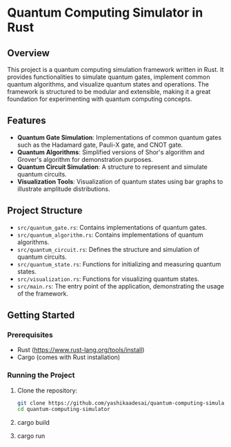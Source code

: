 # Quantum Computing Simulator in Rust

## Overview

This project is a quantum computing simulation framework written in Rust. It provides functionalities to simulate quantum gates, implement common quantum algorithms, and visualize quantum states and operations. The framework is structured to be modular and extensible, making it a great foundation for experimenting with quantum computing concepts.

## Features

- **Quantum Gate Simulation**: Implementations of common quantum gates such as the Hadamard gate, Pauli-X gate, and CNOT gate.
- **Quantum Algorithms**: Simplified versions of Shor's algorithm and Grover's algorithm for demonstration purposes.
- **Quantum Circuit Simulation**: A structure to represent and simulate quantum circuits.
- **Visualization Tools**: Visualization of quantum states using bar graphs to illustrate amplitude distributions.

## Project Structure

- `src/quantum_gate.rs`: Contains implementations of quantum gates.
- `src/quantum_algorithm.rs`: Contains implementations of quantum algorithms.
- `src/quantum_circuit.rs`: Defines the structure and simulation of quantum circuits.
- `src/quantum_state.rs`: Functions for initializing and measuring quantum states.
- `src/visualization.rs`: Functions for visualizing quantum states.
- `src/main.rs`: The entry point of the application, demonstrating the usage of the framework.

## Getting Started

### Prerequisites

- Rust (https://www.rust-lang.org/tools/install)
- Cargo (comes with Rust installation)

### Running the Project

1. Clone the repository:
   ```sh
   git clone https://github.com/yashikaadesai/quantum-computing-simulator.git
   cd quantum-computing-simulator

2. cargo build

3. cargo run
